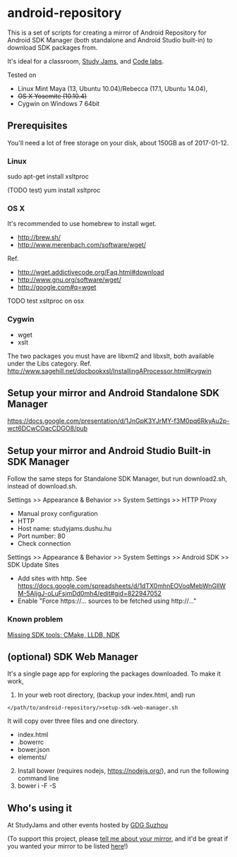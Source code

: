 # android-repository

This is a set of scripts for creating a mirror of Android Repository for Android SDK Manager (both standalone and Android Studio built-in) to download SDK packages from.

It's ideal for a classroom, [Study Jams](http://developerstudyjams.com/), and [Code labs](https://codelabs.developers.google.com/?cat=Android).

Tested on 

* Linux Mint Maya (13, Ubuntu 10.04)/Rebecca (17.1, Ubuntu 14.04),
* ~~OS X Yosemite (10.10.4)~~
* Cygwin on Windows 7 64bit

## Prerequisites

You'll need a lot of free storage on your disk, about 150GB as of 2017-01-12.

### Linux

sudo apt-get install xsltproc

(TODO test) yum install xsltproc

### OS X

It's recommended to use homebrew to install wget.
* http://brew.sh/
* http://www.merenbach.com/software/wget/

Ref.
* http://wget.addictivecode.org/Faq.html#download
* http://www.gnu.org/software/wget/
* http://google.com#q=wget

TODO test xsltproc on osx

### Cygwin

 * wget
 * xslt

 The two packages you must have are libxml2 and libxslt, both available under the Libs category.
 Ref. http://www.sagehill.net/docbookxsl/InstallingAProcessor.html#cygwin

## Setup your mirror and Android Standalone SDK Manager

https://docs.google.com/presentation/d/1JnGpK3YJrMY-f3M0pq6RkyAu2p-wct6DCwCOacCDGO8/pub

## Setup your mirror and Android Studio Built-in SDK Manager

Follow the same steps for Standalone SDK Manager, but run download2.sh, instead of download.sh.

Settings >> Appearance & Behavior >> System Settings >> HTTP Proxy
 * Manual proxy configuration
 * HTTP
 * Host name: studyjams.dushu.hu
 * Port number: 80
 * Check connection

Settings >> Appearance & Behavior >> System Settings >> Android SDK >> SDK Update Sites
 * Add sites with http. See https://docs.google.com/spreadsheets/d/1dTX0mhnEOVoqMebWnGllWM-5AIjgJ-oLuFsjmDd0mh4/edit#gid=822947052
 * Enable "Force https://... sources to be fetched using http://..."

### Known problem

[Missing SDK tools: CMake, LLDB, NDK](https://github.com/renfeng/android-repository/issues/9)

## (optional) SDK Web Manager

It's a single page app for exploring the packages downloaded. To make it work,
 1. In your web root directory, (backup your index.html, and) run
 
 `</path/to/android-repository/>setup-sdk-web-manager.sh`

 It will copy over three files and one directory.
  * index.html
  * .bowerrc
  * bower.json
  * elements/
 2. Install bower (requires nodejs, https://nodejs.org/), and run the following command line
 3. bower i -F -S

## Who's using it

At StudyJams and other events hosted by [GDG Suzhou](https://plus.google.com/100160462017014431473)

(To support this project, please [tell me about your mirror](mailto:renfeng.cn@gmail.com?subject=a+mirror+built+with+android-repository), and it'd be great if you wanted your mirror to be listed [here](https://github.com/renfeng/android-repository)!)
